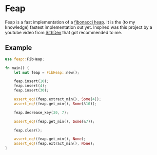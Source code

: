 # Feap

Feap is a fast implementation of a 
[fibonacci heap]((https://en.wikipedia.org/wiki/Fibonacci_heap)). It is the (to
my knowledge) fastest implementation out yet. Inspired was this project by a
youtube video from [SithDev](https://www.youtube.com/watch?v=6JxvKfSV9Ns) that 
got recommended to me.

## Example

```rust
use feap::FibHeap;

fn main() {
    let mut feap = FibHeap::new();

    feap.insert(10);
    feap.insert(4);
    feap.insert(30);

    assert_eq!(feap.extract_min(), Some(4));
    assert_eq!(feap.get_min(), Some(&10));

    feap.decrease_key(30, 7);

    assert_eq!(feap.get_min(), Some(&7));

    feap.clear();

    assert_eq!(feap.get_min(), None);
    assert_eq!(feap.extract_min(), None);
}
```